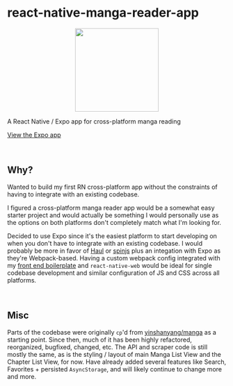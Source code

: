 # react-native-manga-reader-app

[//]: # (render icon from Expo CDN at its native dimensions)
<p align='center'>
  <img width='192' height='192' src='https://d1wp6m56sqw74a.cloudfront.net/~assets/48e9407ff061a854a5103c70faaf897f' />
</p>

A React Native / Expo app for cross-platform manga reading

[View the Expo app](https://expo.io/@agilgur5/react-native-manga-reader-app)

<br>

## Why?

Wanted to build my first RN cross-platform app without the constraints of having to integrate with an existing codebase.

I figured a cross-platform manga reader app would be a somewhat easy starter project and would actually be something I would personally use as the options on both platforms don't completely match what I'm looking for.

Decided to use Expo since it's the easiest platform to start developing on when you don't have to integrate with an existing codebase. I would probably be more in favor of [Haul](https://github.com/callstack/haul) or [spinjs](https://github.com/sysgears/spinjs) plus an integation with Expo as they're Webpack-based.
Having a custom webpack config integrated with my [front end boilerplate](https://github.com/agilgur5/front-end-base) and `react-native-web` would be ideal for single codebase development and similar configuration of JS and CSS across all platforms.

<br>

## Misc

Parts of the codebase were originally `cp`'d from [yinshanyang/manga](https://github.com/yinshanyang/manga) as a starting point.
Since then, much of it has been highly refactored, reorganized, bugfixed, changed, etc.
The API and scraper code is still mostly the same, as is the styling / layout of main Manga List View and the Chapter List View, for now.
Have already added several features like Search, Favorites + persisted `AsyncStorage`, and will likely continue to change more and more.
